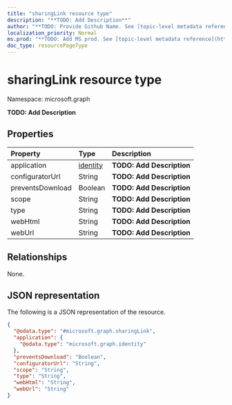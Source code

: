 ```yaml
---
title: "sharingLink resource type"
description: "**TODO: Add Description**"
author: "**TODO: Provide Github Name. See [topic-level metadata reference](https://msgo.azurewebsites.net/add/document/guidelines/metadata.html#topic-level-metadata)**"
localization_priority: Normal
ms.prod: "**TODO: Add MS prod. See [topic-level metadata reference](https://msgo.azurewebsites.net/add/document/guidelines/metadata.html#topic-level-metadata)**"
doc_type: resourcePageType
---
```


# sharingLink resource type

Namespace: microsoft.graph

**TODO: Add Description**

## Properties
|Property|Type|Description|
|:---|:---|:---|
|application|[identity](../resources/identity.md)|**TODO: Add Description**|
|configuratorUrl|String|**TODO: Add Description**|
|preventsDownload|Boolean|**TODO: Add Description**|
|scope|String|**TODO: Add Description**|
|type|String|**TODO: Add Description**|
|webHtml|String|**TODO: Add Description**|
|webUrl|String|**TODO: Add Description**|

## Relationships
None.

## JSON representation
The following is a JSON representation of the resource.
<!-- {
  "blockType": "resource",
  "@odata.type": "microsoft.graph.sharingLink"
}
-->
``` json
{
  "@odata.type": "#microsoft.graph.sharingLink",
  "application": {
    "@odata.type": "microsoft.graph.identity"
  },
  "preventsDownload": "Boolean",
  "configuratorUrl": "String",
  "scope": "String",
  "type": "String",
  "webHtml": "String",
  "webUrl": "String"
}
```


